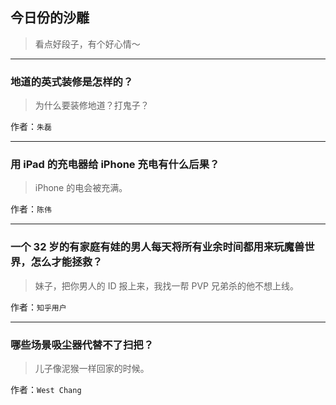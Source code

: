 ## 今日份的沙雕

> 看点好段子，有个好心情～


 
---

### 地道的英式装修是怎样的？

> 为什么要装修地道？打鬼子？


作者：`朱磊`

---

### 用 iPad 的充电器给 iPhone 充电有什么后果？

> iPhone 的电会被充满。


作者：`陈伟`

---

### 一个 32 岁的有家庭有娃的男人每天将所有业余时间都用来玩魔兽世界，怎么才能拯救？

> 妹子，把你男人的 ID 报上来，我找一帮 PVP 兄弟杀的他不想上线。


作者：`知乎用户`

---

### 哪些场景吸尘器代替不了扫把？

> 儿子像泥猴一样回家的时候。


作者：`West Chang`